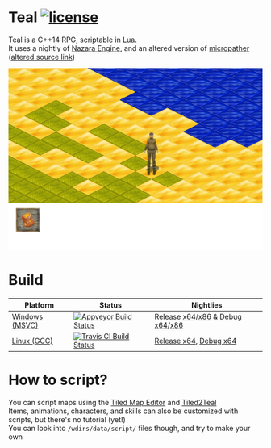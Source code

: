 # Teal [![license](https://img.shields.io/badge/license-MIT-blue.svg?style=plastic)](https://github.com/S6066/Teal/blob/master/LICENSE)

Teal is a C++14 RPG, scriptable in Lua.   
It uses a nightly of [Nazara Engine](https://github.com/DigitalPulseSoftware/NazaraEngine), and an altered version of [micropather](https://github.com/leethomason/MicroPather) ([altered source link](https://github.com/S6066/Teal/tree/master/extlibs/src/micropather))

![Screenshot](screenshot.png)

# Build
Platform       | Status          | Nightlies
-------------- | --------------- | ------------------
[Windows (MSVC)](https://ci.appveyor.com/project/S6066/teal) | [![Appveyor Build Status](https://ci.appveyor.com/api/projects/status/github/S6066/Teal?branch=luacomponents&svg=true)](https://ci.appveyor.com/project/S6066/teal) | Release [x64](https://ci.appveyor.com/api/projects/S6066/Teal/artifacts/build%2Fresult%2FTeal.7z?branch=luacomponents&job=Environment:+CONFIG=Release,+SUFFIXDLL=.dll,+SUFFIXLIB=.lib,+PLATFORM=x64,+PLATFORMNAME=x64)/[x86](https://ci.appveyor.com/api/projects/S6066/Teal/artifacts/build%2Fresult%2FTeal.7z?branch=luacomponents&job=Environment:+CONFIG=Release,+SUFFIXDLL=.dll,+SUFFIXLIB=.lib,+PLATFORM=x86,+PLATFORMNAME=Win32) & Debug [x64](https://ci.appveyor.com/api/projects/S6066/Teal/artifacts/build%2Fresult%2FTeal.7z?branch=luacomponents&job=Environment:+CONFIG=Debug,+SUFFIXDLL=-d.dll,+SUFFIXLIB=-d.lib,+PLATFORM=x64,+PLATFORMNAME=x64)/[x86](https://ci.appveyor.com/api/projects/S6066/Teal/artifacts/build%2Fresult%2FTeal.7z?branch=luacomponents&job=Environment:+CONFIG=Debug,+SUFFIXDLL=-d.dll,+SUFFIXLIB=-d.lib,+PLATFORM=x86,+PLATFORMNAME=Win32)
[Linux (GCC)](https://travis-ci.org/S6066/Teal) | [![Travis CI Build Status](https://travis-ci.org/S6066/Teal.svg?branch=luacomponents)](https://travis-ci.org/S6066/Teal) | [Release x64](https://github.com/S6066/Teal-binaries/tree/travis-luacomponents-release-x64), [Debug x64](https://github.com/S6066/Teal-binaries/tree/travis-luacomponents-debug-x64)

# How to script?
You can script maps using the [Tiled Map Editor](http://mapeditor.org) and [Tiled2Teal](https://github.com/S6066/tiled2teal)  
Items, animations, characters, and skills can also be customized with scripts, but there's no tutorial (yet!)  
You can look into `/wdirs/data/script/` files though, and try to make your own